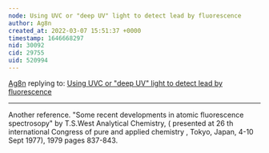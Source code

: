 ```yaml
---
node: Using UVC or "deep UV" light to detect lead by fluorescence
author: Ag8n
created_at: 2022-03-07 15:51:37 +0000
timestamp: 1646668297
nid: 30092
cid: 29755
uid: 520994
---
```




[Ag8n](../profile/Ag8n) replying to: [Using UVC or "deep UV" light to detect lead by fluorescence](../notes/warren/03-02-2022/using-uvc-or-deep-uv-light-to-detect-lead-by-fluorescence)

----
Another reference.  "Some recent developments in atomic fluorescence spectrosopy" by T.S.West Analytical Chemistry, (  presented at 26 th international Congress of pure and applied chemistry , Tokyo, Japan, 4-10 Sept 1977), 1979 pages 837-843.